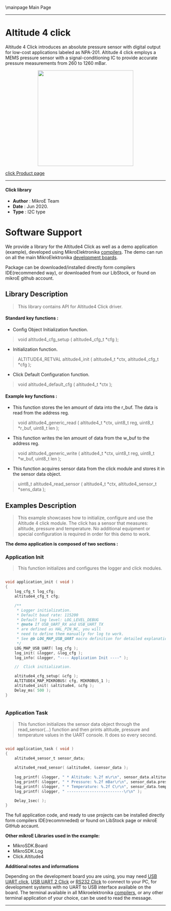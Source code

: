 \mainpage Main Page
 
---
# Altitude 4 click

Altitude 4 Click introduces an absolute pressure sensor with digital output for low-cost applications labeled as NPA-201. Altitude 4 click employs a MEMS pressure sensor with a signal-conditioning IC to provide accurate pressure measurements from 260 to 1260 mBar.

<p align="center">
  <img src="https://download.mikroe.com/images/click_for_ide/altitude4_click.png" height=300px>
</p>


[click Product page](https://www.mikroe.com/altitude-4-click)

---


#### Click library 

- **Author**        : MikroE Team
- **Date**          : Jun 2020.
- **Type**          : I2C type


# Software Support

We provide a library for the Altitude4 Click 
as well as a demo application (example), developed using MikroElektronika 
[compilers](https://shop.mikroe.com/compilers). 
The demo can run on all the main MikroElektronika [development boards](https://shop.mikroe.com/development-boards).

Package can be downloaded/installed directly form compilers IDE(recommended way), or downloaded from our LibStock, or found on mikroE github account. 

## Library Description

> This library contains API for Altitude4 Click driver.

#### Standard key functions :

- Config Object Initialization function.
> void altitude4_cfg_setup ( altitude4_cfg_t *cfg ); 
 
- Initialization function.
> ALTITUDE4_RETVAL altitude4_init ( altitude4_t *ctx, altitude4_cfg_t *cfg );

- Click Default Configuration function.
> void altitude4_default_cfg ( altitude4_t *ctx );


#### Example key functions :

- This function stores the len amount of data into the r_buf. The data is read from
  the address reg.
> void altitude4_generic_read ( altitude4_t *ctx, uint8_t reg, uint8_t *r_buf, uint8_t len );
 
- This function writes the len amount of data from the w_buf to the address reg.
> void altitude4_generic_write ( altitude4_t *ctx, uint8_t reg, uint8_t *w_buf, uint8_t len );

- This function acquires sensor data from the click module and stores it in the
  sensor data object.
> uint8_t altitude4_read_sensor ( altitude4_t *ctx, altitude4_sensor_t *sens_data );

## Examples Description

> This example showcases how to initialize, configure and use the Altitude 4 click module. The
  click has a sensor that measures: altitude, pressure and temperature. No additional equipment
  or special configuration is required in order for this demo to work. 

**The demo application is composed of two sections :**

### Application Init 

> This function initializes and configures the logger and click modules. 

```c

void application_init ( void )
{
    log_cfg_t log_cfg;
    altitude4_cfg_t cfg;

    /** 
     * Logger initialization.
     * Default baud rate: 115200
     * Default log level: LOG_LEVEL_DEBUG
     * @note If USB_UART_RX and USB_UART_TX 
     * are defined as HAL_PIN_NC, you will 
     * need to define them manually for log to work. 
     * See @b LOG_MAP_USB_UART macro definition for detailed explanation.
     */
    LOG_MAP_USB_UART( log_cfg );
    log_init( &logger, &log_cfg );
    log_info( &logger, "---- Application Init ----" );

    //  Click initialization.

    altitude4_cfg_setup( &cfg );
    ALTITUDE4_MAP_MIKROBUS( cfg, MIKROBUS_1 );
    altitude4_init( &altitude4, &cfg );
    Delay_ms( 500 );
}
  
```

### Application Task

> This function initializes the sensor data object through the read_sensor(...) function and
  then prints altitude, pressure and temperature values in the UART console. It does so every
  second.

```c

void application_task ( void )
{
    altitude4_sensor_t sensor_data;
    
    altitude4_read_sensor( &altitude4, &sensor_data );
    
    log_printf( &logger, " * Altitude: %.2f m\r\n", sensor_data.altitude );
    log_printf( &logger, " * Pressure: %.2f mBar\r\n", sensor_data.pressure );
    log_printf( &logger, " * Temperature: %.2f C\r\n", sensor_data.temperature );
    log_printf( &logger, " -------------------------\r\n" );

    Delay_1sec( );
}  

```

The full application code, and ready to use projects can be  installed directly form compilers IDE(recommneded) or found on LibStock page or mikroE GitHub accaunt.

**Other mikroE Libraries used in the example:** 

- MikroSDK.Board
- MikroSDK.Log
- Click.Altitude4

**Additional notes and informations**

Depending on the development board you are using, you may need 
[USB UART click](https://shop.mikroe.com/usb-uart-click), 
[USB UART 2 Click](https://shop.mikroe.com/usb-uart-2-click) or 
[RS232 Click](https://shop.mikroe.com/rs232-click) to connect to your PC, for 
development systems with no UART to USB interface available on the board. The 
terminal available in all Mikroelektronika 
[compilers](https://shop.mikroe.com/compilers), or any other terminal application 
of your choice, can be used to read the message.



---
